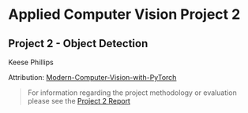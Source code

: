 # Applied Computer Vision Project 2

## Project 2 - Object Detection
Keese Phillips
  
Attribution: 
[Modern-Computer-Vision-with-PyTorch](https://github.com/PacktPublishing/Modern-Computer-Vision-with-PyTorch)

> For information regarding the project methodology or evaluation please see the [Project 2 Report](./project_2.pdf)